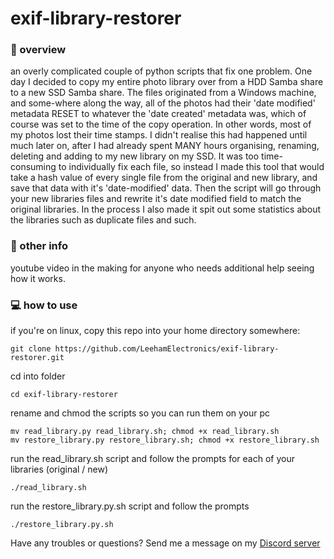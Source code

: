 # exif-library-restorer
### 🌅 overview
an overly complicated couple of python scripts that fix one problem. One day I decided to copy my entire photo library over from a HDD Samba share to a new SSD Samba share. The files originated from a Windows machine, and some-where along the way, all of the photos had their 'date modified' metadata RESET to whatever the 'date created' metadata was, which of course was set to the time of the copy operation. In other words, most of my photos lost their time stamps. I didn't realise this had happened until much later on, after I had already spent MANY hours organising, renaming, deleting and adding to my new library on my SSD. It was too time-consuming to individually fix each file, so instead I made this tool that would take a hash value of every single file from the original and new library, and save that data with it's 'date-modified' data. Then the script will go through your new libraries files and rewrite it's date modified field to match the original libraries. In the process I also made it spit out some statistics about the libraries such as duplicate files and such. 

### 🤖 other info
youtube video in the making for anyone who needs additional help seeing how it works.

### 💻 how to use
if you're on linux, copy this repo into your home directory somewhere:
```
git clone https://github.com/LeehamElectronics/exif-library-restorer.git
```
cd into folder
```
cd exif-library-restorer
```
rename and chmod the scripts so you can run them on your pc
```
mv read_library.py read_library.sh; chmod +x read_library.sh
mv restore_library.py restore_library.sh; chmod +x restore_library.sh
```
run the read_library.sh script and follow the prompts for each of your libraries (original / new)
```
./read_library.sh
```
run the restore_library.py.sh script and follow the prompts
```
./restore_library.py.sh
```

Have any troubles or questions? Send me a message on my [Discord server](https://discord.gg/SM48CZhHbB)


